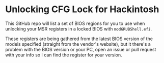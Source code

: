 # Unlocking CFG Lock for Hackintosh

This GitHub repo will list a set of BIOS regions for you to use when unlocking your MSR registers in a locked BIOS with `modGRUBShell.efi`. 

These registers are being gathered from the latest BIOS version of the models specified (straight from the vendor's website), but it there's a problem with the BIOS version or your PC, open an issue or pull request with your info so I can find the register for your version.
